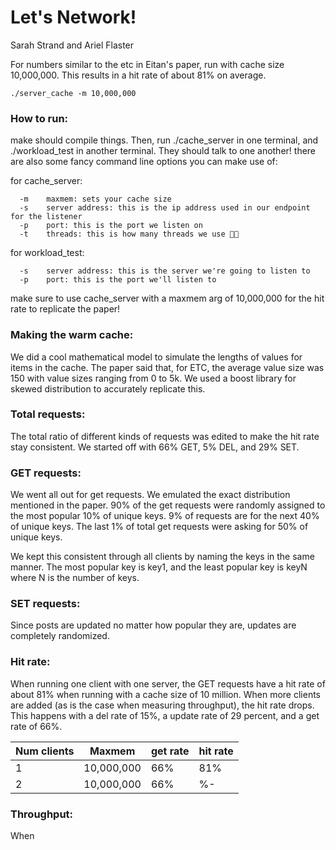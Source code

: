 # Let's Network!
Sarah Strand and Ariel Flaster


For numbers similar to the etc in Eitan's paper, run with cache size 10,000,000. This results in a hit rate of about 81% on average.

`./server_cache -m 10,000,000`


### How to run:

make should compile things. Then, run ./cache_server in one terminal, and ./workload_test in another terminal. They should talk to one another! there are also some fancy command line options you can make use of:

for cache_server:

      -m    maxmem: sets your cache size 
      -s    server address: this is the ip address used in our endpoint for the listener
      -p    port: this is the port we listen on
      -t    threads: this is how many threads we use 👀👀
    
for workload_test:

      -s    server address: this is the server we're going to listen to
      -p    port: this is the port we'll listen to   

make sure to use cache_server with a maxmem arg of 10,000,000 for the hit rate to replicate the paper!

### Making the warm cache:

We did a cool mathematical model to simulate the lengths of values for items in the cache. The paper said that, for ETC, the average value size was 150 with value sizes ranging from 0 to 5k. We used a boost library for skewed distribution to accurately replicate this.

### Total requests:

The total ratio of different kinds of requests was edited to make the hit rate stay consistent. We started off with 66% GET, 5% DEL, and 29% SET.


### GET requests:

We went all out for get requests. We emulated the exact distribution mentioned in the paper. 90% of the get requests were randomly assigned to the most popular 10% of unique keys. 9% of requests are for the next 40% of unique keys. The last 1% of total get requests were asking for 50% of unique keys.

We kept this consistent through all clients by naming the keys in the same manner. The most popular key is key1, and the least popular key is keyN where N is the number of keys.


### SET requests:

Since posts are updated no matter how popular they are, updates are completely randomized.


### Hit rate:

When running one client with one server, the GET requests have a hit rate of about 81% when running with a cache size of 10 million. When more clients are added (as is the case when measuring throughput), the hit rate drops. This happens with a del rate of 15%, a update rate of 29 percent, and a get rate of 66%.



|Num clients| Maxmem | get rate  |  hit rate  |
|-----------|--------|-----------|------------|
|1|10,000,000|       66%|         81%|
|2|10,000,000|66%|%-|


### Throughput:

When 

